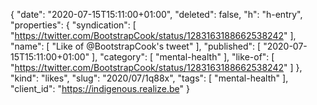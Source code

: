 {
  "date": "2020-07-15T15:11:00+01:00",
  "deleted": false,
  "h": "h-entry",
  "properties": {
    "syndication": [
      "https://twitter.com/BootstrapCook/status/1283163188662538242"
    ],
    "name": [
      "Like of @BootstrapCook's tweet"
    ],
    "published": [
      "2020-07-15T15:11:00+01:00"
    ],
    "category": [
      "mental-health"
    ],
    "like-of": [
      "https://twitter.com/BootstrapCook/status/1283163188662538242"
    ]
  },
  "kind": "likes",
  "slug": "2020/07/1q88x",
  "tags": [
    "mental-health"
  ],
  "client_id": "https://indigenous.realize.be"
}
